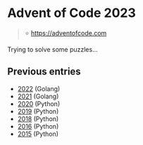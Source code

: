 # Advent of Code 2023

> :star: https://adventofcode.com

Trying to solve some puzzles...

## Previous entries

- [2022](https://github.com/matsest/advent2022) (Golang)
- [2021](https://github.com/matsest/advent2021) (Golang)
- [2020](https://github.com/matsest/advent2020) (Python)
- [2019](https://github.com/matsest/advent2019) (Python)
- [2018](https://github.com/matsest/advent2018) (Python)
- [2016](https://github.com/matsest/advent2016) (Python)
- [2015](https://github.com/matsest/advent2015) (Python)

